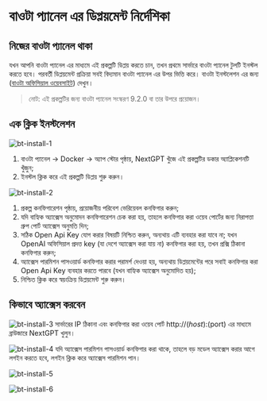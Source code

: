 # বাওটা প্যানেল এর ডিপ্লয়মেন্ট নির্দেশিকা

## নিজের বাওটা প্যানেল থাকা

যখন আপনি বাওটা প্যানেল এর মাধ্যমে এই প্রকল্পটি ডিপ্লয় করতে চান, তখন প্রথমে সার্ভারে বাওটা প্যানেল টুলটি ইনস্টল করতে হবে। পরবর্তী ডিপ্লয়মেন্ট প্রক্রিয়া সবই বিদ্যমান বাওটা প্যানেল এর উপর ভিত্তি করে। বাওটা ইনস্টলেশন এর জন্য ([বাওটা অফিসিয়াল ওয়েবসাইট](https://www.bt.cn/new/download.html)) দেখুন।

> নোট: এই প্রকল্পটির জন্য বাওটা প্যানেল সংস্করণ 9.2.0 বা তার উপরে প্রয়োজন।

## এক ক্লিক ইনস্টলেশন

![bt-install-1](./images/bt/bt-install-1.jpeg)

1. বাওটা প্যানেল -> Docker -> অ্যাপ স্টোর পৃষ্ঠায়, NextGPT খুঁজে এই প্রকল্পটির ডকার অ্যাপ্লিকেশনটি খুঁজুন;
2. ইনস্টল ক্লিক করে এই প্রকল্পটি ডিপ্লয় শুরু করুন।

![bt-install-2](./images/bt/bt-install-2.jpeg)

1. প্রকল্প কনফিগারেশন পৃষ্ঠায়, প্রয়োজনীয় পরিবেশ ভেরিয়েবল কনফিগার করুন;
2. যদি বাহ্যিক অ্যাক্সেস অনুমোদন কনফিগারেশন চেক করা হয়, তাহলে কনফিগার করা ওয়েব পোর্টের জন্য নিরাপত্তা গ্রুপ পোর্ট অ্যাক্সেস অনুমতি দিন;
3. সঠিক Open Api Key যোগ করার বিষয়টি নিশ্চিত করুন, অন্যথায় এটি ব্যবহার করা যাবে না; যখন OpenAI অফিসিয়াল প্রদত্ত key (যা দেশে অ্যাক্সেস করা যায় না) কনফিগার করা হয়, তখন প্রক্সি ঠিকানা কনফিগার করুন;
4. অ্যাক্সেস পারমিশন পাসওয়ার্ড কনফিগার করার পরামর্শ দেওয়া হয়, অন্যথায় ডিপ্লয়মেন্টের পরে সবাই কনফিগার করা Open Api Key ব্যবহার করতে পারবে (যখন বাহ্যিক অ্যাক্সেস অনুমোদিত হয়);
5. নিশ্চিত ক্লিক করে স্বয়ংক্রিয় ডিপ্লয়মেন্ট শুরু করুন।

## কিভাবে অ্যাক্সেস করবেন

![bt-install-3](./images/bt/bt-install-3.jpeg)
সার্ভারের IP ঠিকানা এবং কনফিগার করা ওয়েব পোর্ট http://$(host):$(port) এর মাধ্যমে ব্রাউজারে NextGPT খুলুন।

![bt-install-4](./images/bt/bt-install-4.jpeg)
যদি অ্যাক্সেস পারমিশন পাসওয়ার্ড কনফিগার করা থাকে, তাহলে বড় মডেল অ্যাক্সেস করার আগে লগইন করতে হবে, লগইন ক্লিক করে অ্যাক্সেস পারমিশন পান।

![bt-install-5](./images/bt/bt-install-5.jpeg)

![bt-install-6](./images/bt/bt-install-6.jpeg)
